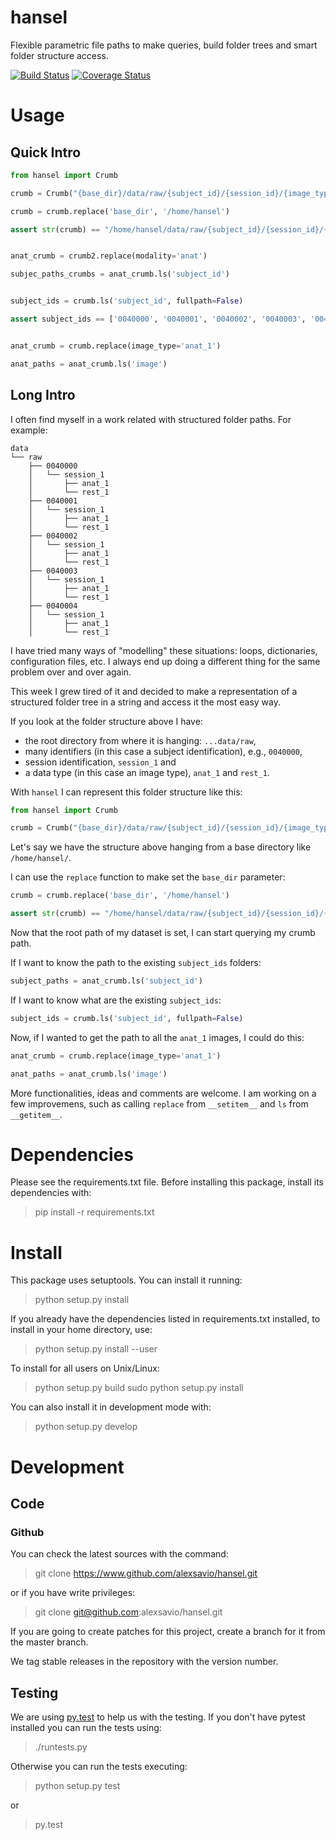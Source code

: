 hansel
======

Flexible parametric file paths to make queries, build folder trees and
smart folder structure access.

[![Build Status](https://travis-ci.org/alexsavio/hansel.svg?branch=master)](https://travis-ci.org/alexsavio/hansel)
[![Coverage Status](https://coveralls.io/repos/alexsavio/hansel/badge.svg?branch=master&service=github)](https://coveralls.io/github/alexsavio/hansel?branch=master)

Usage
=====

Quick Intro
-----------

```python
from hansel import Crumb

crumb = Crumb("{base_dir}/data/raw/{subject_id}/{session_id}/{image_type}")

crumb = crumb.replace('base_dir', '/home/hansel')

assert str(crumb) == "/home/hansel/data/raw/{subject_id}/{session_id}/{image_type}"


anat_crumb = crumb2.replace(modality='anat')

subjec_paths_crumbs = anat_crumb.ls('subject_id')


subject_ids = crumb.ls('subject_id', fullpath=False)

assert subject_ids == ['0040000', '0040001', '0040002', '0040003', '0040004', ....]


anat_crumb = crumb.replace(image_type='anat_1')

anat_paths = anat_crumb.ls('image')
```


Long Intro
----------

I often find myself in a work related with structured folder paths. For
example:

```
data
└── raw
    ├── 0040000
    │   └── session_1
    │       ├── anat_1
    │       └── rest_1
    ├── 0040001
    │   └── session_1
    │       ├── anat_1
    │       └── rest_1
    ├── 0040002
    │   └── session_1
    │       ├── anat_1
    │       └── rest_1
    ├── 0040003
    │   └── session_1
    │       ├── anat_1
    │       └── rest_1
    ├── 0040004
    │   └── session_1
    │       ├── anat_1
    │       └── rest_1

```

I have tried many ways of "modelling" these situations: loops,
dictionaries, configuration files, etc. I always end up doing a
different thing for the same problem over and over again.

This week I grew tired of it and decided to make a representation of a
structured folder tree in a string and access it the most easy way.

If you look at the folder structure above I have: 
- the root directory from where it is hanging: `...data/raw`,
- many identifiers (in this case a subject identification), e.g., `0040000`, 
- session identification, `session_1` and 
- a data type (in this case an image type), `anat_1` and `rest_1`.

With `hansel` I can represent this folder structure like this:

```python
from hansel import Crumb

crumb = Crumb("{base_dir}/data/raw/{subject_id}/{session_id}/{image_type}")
```

Let's say we have the structure above hanging from a base directory like
`/home/hansel/`.

I can use the `replace` function to make set the `base_dir` parameter:

```python
crumb = crumb.replace('base_dir', '/home/hansel')

assert str(crumb) == "/home/hansel/data/raw/{subject_id}/{session_id}/{image_type}"
```

Now that the root path of my dataset is set, I can start querying my crumb path.

If I want to know the path to the existing `subject_ids` folders:

```python
subject_paths = anat_crumb.ls('subject_id')
```

If I want to know what are the existing `subject_ids`:

```python
subject_ids = crumb.ls('subject_id', fullpath=False)
```

Now, if I wanted to get the path to all the `anat_1` images, I could do this:

```python
anat_crumb = crumb.replace(image_type='anat_1')

anat_paths = anat_crumb.ls('image')
```

More functionalities, ideas and comments are welcome.
I am working on a few improvemens, such as calling `replace` from `__setitem__`
and `ls` from `__getitem__`.

Dependencies
============

Please see the requirements.txt file. Before installing this package,
install its dependencies with:

> pip install -r requirements.txt

Install
=======

This package uses setuptools. You can install it running:

> python setup.py install

If you already have the dependencies listed in requirements.txt
installed, to install in your home directory, use:

> python setup.py install --user

To install for all users on Unix/Linux:

> python setup.py build
> sudo python setup.py install

You can also install it in development mode with:

> python setup.py develop

Development
===========

Code
----

### Github

You can check the latest sources with the command:

> git clone https://www.github.com/alexsavio/hansel.git

or if you have write privileges:

> git clone git@github.com:alexsavio/hansel.git

If you are going to create patches for this project, create a branch for
it from the master branch.

We tag stable releases in the repository with the version number.

Testing
-------

We are using [py.test](http://pytest.org/) to help us with the testing.
If you don't have pytest installed you can run the tests using:

> ./runtests.py

Otherwise you can run the tests executing:

> python setup.py test

or

> py.test
